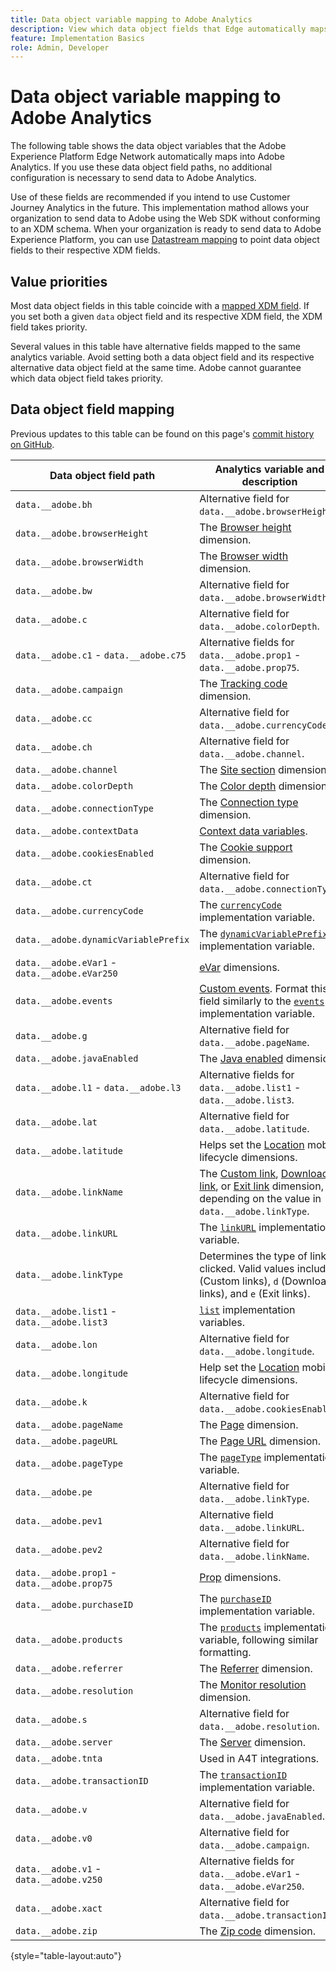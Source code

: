 ```yaml
---
title: Data object variable mapping to Adobe Analytics
description: View which data object fields that Edge automatically maps to Analytics variables.
feature: Implementation Basics
role: Admin, Developer
---
```

# Data object variable mapping to Adobe Analytics

The following table shows the data object variables that the Adobe Experience Platform Edge Network automatically maps into Adobe Analytics. If you use these data object field paths, no additional configuration is necessary to send data to Adobe Analytics.

Use of these fields are recommended if you intend to use Customer Journey Analytics in the future. This implementation mathod allows your organization to send data to Adobe using the Web SDK without conforming to an XDM schema. When your organization is ready to send data to Adobe Experience Platform, you can use [Datastream mapping](https://experienceleague.adobe.com/docs/experience-platform/datastreams/data-prep.html#mapping) to point data object fields to their respective XDM fields.

## Value priorities

Most data object fields in this table coincide with a [mapped XDM field](xdm-var-mapping.md). If you set both a given `data` object field and its respective XDM field, the XDM field takes priority.

Several values in this table have alternative fields mapped to the same analytics variable. Avoid setting both a data object field and its respective alternative data object field at the same time. Adobe cannot guarantee which data object field takes priority.

## Data object field mapping

Previous updates to this table can be found on this page's [commit history on GitHub](https://github.com/AdobeDocs/analytics.en/commits/main/help/implement/aep-edge/data-var-mapping.md).

| Data object field path | Analytics variable and description |
| --- | --- |
| `data.__adobe.bh` | Alternative field for `data.__adobe.browserHeight`. |
| `data.__adobe.browserHeight` | The [Browser height](../../components/dimensions/browser-height.md) dimension. |
| `data.__adobe.browserWidth` | The [Browser width](../../components/dimensions/browser-width.md) dimension. |
| `data.__adobe.bw` | Alternative field for `data.__adobe.browserWidth`. |
| `data.__adobe.c` | Alternative field for `data.__adobe.colorDepth`. |
| `data.__adobe.c1` - `data.__adobe.c75` | Alternative fields for `data.__adobe.prop1` - `data.__adobe.prop75`. |
| `data.__adobe.campaign` | The [Tracking code](../../components/dimensions/tracking-code.md) dimension. |
| `data.__adobe.cc` | Alternative field for `data.__adobe.currencyCode`. |
| `data.__adobe.ch` | Alternative field for `data.__adobe.channel`. |
| `data.__adobe.channel` | The [Site section](../../components/dimensions/site-section.md) dimension. |
| `data.__adobe.colorDepth` | The [Color depth](../../components/dimensions/color-depth.md) dimension. |
| `data.__adobe.connectionType` | The [Connection type](../../components/dimensions/connection-type.md) dimension. |
| `data.__adobe.contextData` | [Context data variables](/help/implement/vars/page-vars/contextdata.md). |
| `data.__adobe.cookiesEnabled` | The [Cookie support](../../components/dimensions/cookie-support.md) dimension. |
| `data.__adobe.ct` | Alternative field for `data.__adobe.connectionType`. |
| `data.__adobe.currencyCode` | The [`currencyCode`](../vars/config-vars/currencycode.md) implementation variable. |
| `data.__adobe.dynamicVariablePrefix` | The [`dynamicVariablePrefix`](../vars/config-vars/dynamicvariableprefix.md) implementation variable. |
| `data.__adobe.eVar1` - `data.__adobe.eVar250` | [eVar](../../components/dimensions/evar.md) dimensions. |
| `data.__adobe.events` | [Custom events](../../components/metrics/custom-events.md). Format this field similarly to the [`events`](../vars/page-vars/events/events-overview.md) implementation variable. |
| `data.__adobe.g` | Alternative field for `data.__adobe.pageName`. |
| `data.__adobe.javaEnabled` | The [Java enabled](../../components/dimensions/java-enabled.md) dimension. |
| `data.__adobe.l1` - `data.__adobe.l3` | Alternative fields for `data.__adobe.list1` - `data.__adobe.list3`. |
| `data.__adobe.lat` | Alternative field for `data.__adobe.latitude`. |
| `data.__adobe.latitude` | Helps set the [Location](../../components/dimensions/lifecycle-dimensions.md) mobile lifecycle dimensions. |
| `data.__adobe.linkName` | The [Custom link](../../components/dimensions/custom-link.md), [Download link](../../components/dimensions/download-link.md), or [Exit link](../../components/dimensions/exit-link.md) dimension, depending on the value in `data.__adobe.linkType`. |
| `data.__adobe.linkURL` | The [`linkURL`](../vars/config-vars/linkurl.md) implementation variable. |
| `data.__adobe.linkType` | Determines the type of link clicked. Valid values include `o` (Custom links), `d` (Download links), and `e` (Exit links). |
| `data.__adobe.list1` - `data.__adobe.list3` | [`list`](/help/implement/vars/page-vars/list.md) implementation variables. |
| `data.__adobe.lon` | Alternative field for `data.__adobe.longitude`. |
| `data.__adobe.longitude` | Help set the [Location](../../components/dimensions/lifecycle-dimensions.md) mobile lifecycle dimensions. |
| `data.__adobe.k` | Alternative field for `data.__adobe.cookiesEnabled`. |
| `data.__adobe.pageName` | The [Page](/help/components/dimensions/page.md) dimension. |
| `data.__adobe.pageURL` | The [Page URL](/help/components/dimensions/page-url.md) dimension. |
| `data.__adobe.pageType` | The [`pageType`](../vars/page-vars/pagetype.md) implementation variable. |
| `data.__adobe.pe` | Alternative field for `data.__adobe.linkType`. |
| `data.__adobe.pev1` | Alternative field `data.__adobe.linkURL`. |
| `data.__adobe.pev2` | Alternative field for `data.__adobe.linkName`. |
| `data.__adobe.prop1` - `data.__adobe.prop75` | [Prop](../../components/dimensions/prop.md) dimensions. |
| `data.__adobe.purchaseID` | The [`purchaseID`](../vars/page-vars/purchaseid.md) implementation variable. |
| `data.__adobe.products` | The [`products`](../vars/page-vars/products.md) implementation variable, following similar formatting. |
| `data.__adobe.referrer` | The [Referrer](/help/components/dimensions/referrer.md) dimension. |
| `data.__adobe.resolution` | The [Monitor resolution](../../components/dimensions/monitor-resolution.md) dimension. |
| `data.__adobe.s` | Alternative field for `data.__adobe.resolution`. |
| `data.__adobe.server` | The [Server](/help/components/dimensions/server.md) dimension. |
| `data.__adobe.tnta` | Used in A4T integrations. |
| `data.__adobe.transactionID` | The [`transactionID`](../vars/page-vars/transactionid.md) implementation variable. |
| `data.__adobe.v` | Alternative field for `data.__adobe.javaEnabled`. |
| `data.__adobe.v0` | Alternative field for `data.__adobe.campaign`. |
| `data.__adobe.v1` - `data.__adobe.v250` | Alternative fields for `data.__adobe.eVar1` - `data.__adobe.eVar250`. |
| `data.__adobe.xact` | Alternative field for `data.__adobe.transactionID`. |
| `data.__adobe.zip` | The [Zip code](../../components/dimensions/zip-code.md) dimension. |

{style="table-layout:auto"}
